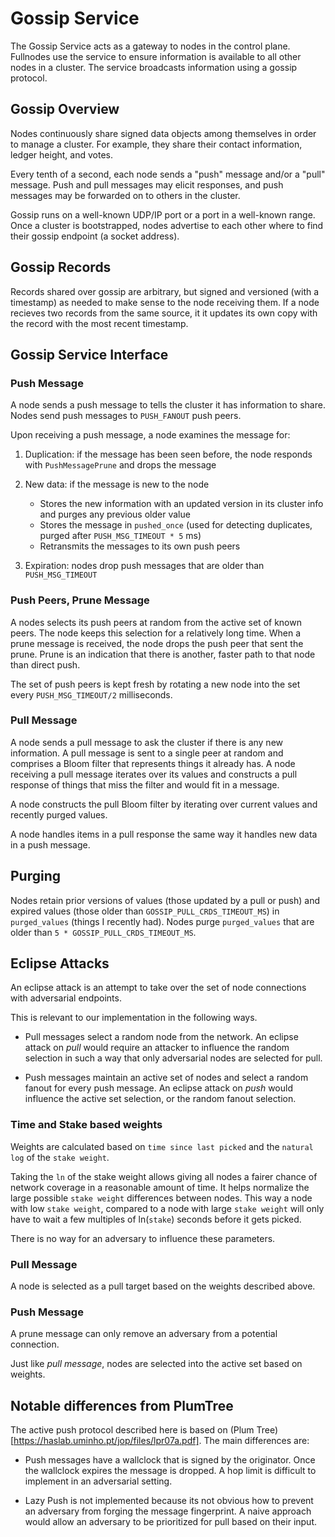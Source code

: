 # Gossip Service

The Gossip Service acts as a gateway to nodes in the control plane. Fullnodes
use the service to ensure information is available to all other nodes in a cluster.
The service broadcasts information using a gossip protocol.

## Gossip Overview

Nodes continuously share signed data objects among themselves in order to
manage a cluster. For example, they share their contact information, ledger
height, and votes.

Every tenth of a second, each node sends a "push" message and/or a "pull"
message.  Push and pull messages may elicit responses, and push messages may be
forwarded on to others in the cluster.

Gossip runs on a well-known UDP/IP port or a port in a well-known range.  Once
a cluster is bootstrapped, nodes advertise to each other where to find their
gossip endpoint (a socket address).

## Gossip Records

Records shared over gossip are arbitrary, but signed and versioned (with a
timestamp) as needed to make sense to the node receiving them. If a node
recieves two records from the same source, it it updates its own copy with the
record with the most recent timestamp.

## Gossip Service Interface

### Push Message

A node sends a push message to tells the cluster it has information to share.
Nodes send push messages to `PUSH_FANOUT` push peers.

Upon receiving a push message, a node examines the message for:

1. Duplication: if the message has been seen before, the node responds with
   `PushMessagePrune` and drops the message

2. New data: if the message is new to the node
   * Stores the new information with an updated version in its cluster info and
     purges any previous older value
   * Stores the message in `pushed_once` (used for detecting duplicates,
     purged after `PUSH_MSG_TIMEOUT * 5` ms)
   * Retransmits the messages to its own push peers

3. Expiration: nodes drop push messages that are older than `PUSH_MSG_TIMEOUT`

### Push Peers, Prune Message

A nodes selects its push peers at random from the active set of known peers.
The node keeps this selection for a relatively long time.  When a prune message
is received, the node drops the push peer that sent the prune.  Prune is an
indication that there is another, faster path to that node than direct push.

The set of push peers is kept fresh by rotating a new node into the set every
`PUSH_MSG_TIMEOUT/2` milliseconds.

### Pull Message

A node sends a pull message to ask the cluster if there is any new information.
A pull message is sent to a single peer at random and comprises a Bloom filter
that represents things it already has.  A node receiving a pull message
iterates over its values and constructs a pull response of things that miss the
filter and would fit in a message.

A node constructs the pull Bloom filter by iterating over current values and
recently purged values.

A node handles items in a pull response the same way it handles new data in a
push message.


## Purging

Nodes retain prior versions of values (those updated by a pull or push) and
expired values (those older than `GOSSIP_PULL_CRDS_TIMEOUT_MS`) in
`purged_values` (things I recently had).  Nodes purge `purged_values` that are
older than `5 * GOSSIP_PULL_CRDS_TIMEOUT_MS`.

## Eclipse Attacks

An eclipse attack is an attempt to take over the set of node connections with
adversarial endpoints.

This is relevant to our implementation in the following ways.

* Pull messages select a random node from the network.  An eclipse attack on
*pull* would require an attacker to influence the random selection in such a way
that only adversarial nodes are selected for pull.

* Push messages maintain an active set of nodes and select a random fanout for
every push message.  An eclipse attack on *push* would influence the active set
selection, or the random fanout selection.

### Time and Stake based weights

Weights are calculated based on `time since last picked` and the `natural log` of the `stake weight`.

Taking the `ln` of the stake weight allows giving all nodes a fairer chance of network
coverage in a reasonable amount of time. It helps normalize the large possible `stake weight` differences between nodes.
This way a node with low `stake weight`, compared to a node with large `stake weight` will only have to wait a
few multiples of ln(`stake`) seconds before it gets picked.

There is no way for an adversary to influence these parameters.

### Pull Message

A node is selected as a pull target based on the weights described above.

### Push Message

A prune message can only remove an adversary from a potential connection.

Just like *pull message*, nodes are selected into the active set based on weights.

## Notable differences from PlumTree

The active push protocol described here is based on (Plum
Tree)[https://haslab.uminho.pt/jop/files/lpr07a.pdf].  The main differences are:

* Push messages have a wallclock that is signed by the originator.  Once the
wallclock expires the message is dropped.  A hop limit is difficult to implement
in an adversarial setting.

* Lazy Push is not implemented because its not obvious how to prevent an
adversary from forging the message fingerprint.  A naive approach would allow an
adversary to be prioritized for pull based on their input.
